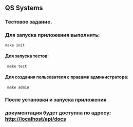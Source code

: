 ## QS Systems
### Тестовое задание. 


### Для запуска приложения выполнить:

``` make init ``` 

#### Для запуска тестов:

``` make test``` 

#### Для создания пользователя с правами администратора:

``` make admin```

### После установки и запуска приложения
### документация будет доступна по адресу: [http://localhost/api/docs](http://localhost/api/docs)
